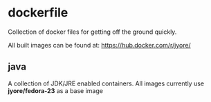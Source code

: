 # dockerfile

Collection of docker files for getting off the ground quickly.

All built images can be found at: https://hub.docker.com/r/jyore/


## java

A collection of JDK/JRE enabled containers. All images currently use __jyore/fedora-23__ as a base image
